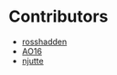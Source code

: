 # Contributors

* [rosshadden](https://github.com/rosshadden)
* [AO16](https://github.com/AO16)
* [njutte](https://github.com/njutte)
